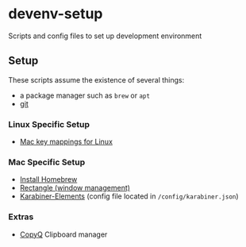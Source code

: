 # devenv-setup
Scripts and config files to set up development environment

## Setup
These scripts assume the existence of several things:
* a package manager such as `brew` or `apt`
* [git](https://git-scm.com/book/en/v2/Getting-Started-Installing-Git)

### Linux Specific Setup
*  [Mac key mappings for Linux](https://github.com/rbreaves/kinto) 


### Mac Specific Setup
* [Install Homebrew](https://brew.sh/)
* [Rectangle (window management)](https://rectangleapp.com/)
* [Karabiner-Elements](https://karabiner-elements.pqrs.org/) (config file located in `/config/karabiner.json`)

### Extras 
* [CopyQ](https://github.com/hluk/CopyQ) Clipboard manager 
